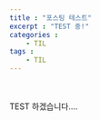 ```yaml
---
title : "포스팅 테스트"
excerpt : "TEST 중!"
categories : 
    - TIL
tags : 
    - TIL
---
```



<br><br> 
TEST 하겠습니다....



